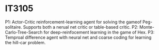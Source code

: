 # IT3105
P1: Actor-Critic reinforcement-learning agent for solving the gameof  Peg-solitaire. Supports both a nerual net critic or table-based critic.
P2: Monte-Carlo-Tree-Search for deep-reinfocement learning in the game of Hex.
P3: Temproal difference agent with neural net and coarse coding for learning the hill-car problem.

